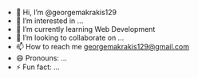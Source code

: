 - 👋 Hi, I’m @georgemakrakis129
- 👀 I’m interested in ...
- 🌱 I’m currently learning Web Development
- 💞️ I’m looking to collaborate on ...
- 📫 How to reach me georgemakrakis129@gmail.com
- 😄 Pronouns: ...
- ⚡ Fun fact: ...

<!---
georgemakrakis129/georgemakrakis129 is a ✨ special ✨ repository because its `README.md` (this file) appears on your GitHub profile.
You can click the Preview link to take a look at your changes.
--->
